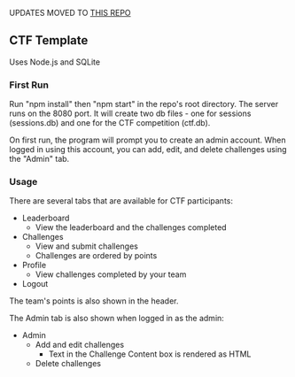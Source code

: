 UPDATES MOVED TO [THIS REPO](https://github.com/thomasameisel/CTFTemplate)

## CTF Template

Uses Node.js and SQLite

### First Run
Run "npm install" then "npm start" in the repo's root directory. The server runs on the 8080 port. It will create two db files - one for sessions (sessions.db) and one for the CTF competition (ctf.db).


On first run, the program will prompt you to create an admin account. When logged in using this account, you can add, edit, and delete challenges using the "Admin" tab.

### Usage
There are several tabs that are available for CTF participants:

- Leaderboard
  - View the leaderboard and the challenges completed
- Challenges
  - View and submit challenges
  - Challenges are ordered by points
- Profile
  - View challenges completed by your team
- Logout

The team's points is also shown in the header.

The Admin tab is also shown when logged in as the admin:

- Admin
  - Add and edit challenges
    - Text in the Challenge Content box is rendered as HTML
  - Delete challenges
